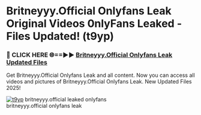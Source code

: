 # Britneyyy.Official Onlyfans Leak Original Videos 0nlyFans Leaked - Files Updated! (t9yp)

<h3>🔴 CLICK HERE 🌐==►► <a href="https://tinyurl.com/2wckxsce" rel="nofollow">Britneyyy.Official Onlyfans Leak Updated Files</a></h3>

Get Britneyyy.Official Onlyfans Leak and all content. Now you can access all videos and pictures of Britneyyy.Official Onlyfans Leak. New Updated Files 2025!

[![t9yp](https://i.imgur.com/AFduVYN.gif)](https://tinyurl.com/2wckxsce)
britneyyy.official leaked onlyfans<br>
britneyyy.official onlyfans leak